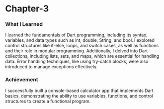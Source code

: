 # Chapter-3
### What I Learned
I learned the fundamentals of Dart programming, including its syntax, variables, and data types such as int, double, String, and bool. I explored control structures like if-else, loops, and switch cases, as well as functions and their role in modular programming. Additionally, I delved into Dart collections, including lists, sets, and maps, which are essential for handling data. Error handling techniques, like using try-catch blocks, were also introduced to manage exceptions effectively.

### Achievement
I successfully built a console-based calculator app that implements Dart basics, demonstrating the ability to use variables, functions, and control structures to create a functional program.
